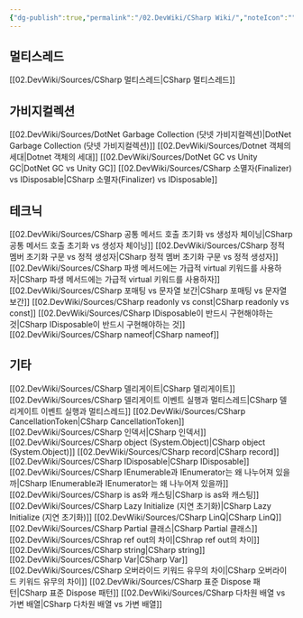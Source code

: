 ```yaml
---
{"dg-publish":true,"permalink":"/02.DevWiki/CSharp Wiki/","noteIcon":"","created":"2024-12-21T17:43:53.000+09:00","updated":"2025-08-04T00:07:24.000+09:00"}
---
```


## 멀티스레드
[[02.DevWiki/Sources/CSharp 멀티스레드\|CSharp 멀티스레드]]
## 가비지컬렉션
[[02.DevWiki/Sources/DotNet Garbage Collection (닷넷 가비지컬렉션)\|DotNet Garbage Collection (닷넷 가비지컬렉션)]]
[[02.DevWiki/Sources/Dotnet 객체의 세대\|Dotnet 객체의 세대]]
[[02.DevWiki/Sources/DotNet GC vs Unity GC\|DotNet GC vs Unity GC]]
[[02.DevWiki/Sources/CSharp 소멸자(Finalizer) vs IDisposable\|CSharp 소멸자(Finalizer) vs IDisposable]]
## 테크닉
[[02.DevWiki/Sources/CSharp 공통 메서드 호출 초기화 vs 생성자 체이닝\|CSharp 공통 메서드 호출 초기화 vs 생성자 체이닝]]
[[02.DevWiki/Sources/CSharp 정적 멤버 초기화 구문 vs 정적 생성자\|CSharp 정적 멤버 초기화 구문 vs 정적 생성자]]
[[02.DevWiki/Sources/CSharp 파생 메서드에는 가급적 virtual 키워드를 사용하자\|CSharp 파생 메서드에는 가급적 virtual 키워드를 사용하자]]
[[02.DevWiki/Sources/CSharp 포매팅 vs 문자열 보간\|CSharp 포매팅 vs 문자열 보간]]
[[02.DevWiki/Sources/CSharp readonly vs const\|CSharp readonly vs const]]
[[02.DevWiki/Sources/CSharp IDisposable이 반드시 구현해야하는 것\|CSharp IDisposable이 반드시 구현해야하는 것]]
[[02.DevWiki/Sources/CSharp nameof\|CSharp nameof]]
## 기타
[[02.DevWiki/Sources/CSharp 델리게이트\|CSharp 델리게이트]]
[[02.DevWiki/Sources/CSharp 델리게이트 이벤트 실행과 멀티스레드\|CSharp 델리게이트 이벤트 실행과 멀티스레드]]
[[02.DevWiki/Sources/CSharp CancellationToken\|CSharp CancellationToken]]
[[02.DevWiki/Sources/CSharp 인덱서\|CSharp 인덱서]]
[[02.DevWiki/Sources/CSharp object (System.Object)\|CSharp object (System.Object)]]
[[02.DevWiki/Sources/CSharp record\|CSharp record]]
[[02.DevWiki/Sources/CSharp IDisposable\|CSharp IDisposable]]
[[02.DevWiki/Sources/CSharp IEnumerable과 IEnumerator는 왜 나누어져 있을까\|CSharp IEnumerable과 IEnumerator는 왜 나누어져 있을까]]
[[02.DevWiki/Sources/CSharp is as와 캐스팅\|CSharp is as와 캐스팅]]
[[02.DevWiki/Sources/CSharp Lazy Initialize (지연 초기화)\|CSharp Lazy Initialize (지연 초기화)]]
[[02.DevWiki/Sources/CSharp LinQ\|CSharp LinQ]]
[[02.DevWiki/Sources/CSharp Partial 클래스\|CSharp Partial 클래스]]
[[02.DevWiki/Sources/CShrap ref out의 차이\|CShrap ref out의 차이]]
[[02.DevWiki/Sources/CSharp string\|CSharp string]]
[[02.DevWiki/Sources/CSharp Var\|CSharp Var]]
[[02.DevWiki/Sources/CSharp 오버라이드 키워드 유무의 차이\|CSharp 오버라이드 키워드 유무의 차이]]
[[02.DevWiki/Sources/CSharp 표준 Dispose 패턴\|CSharp 표준 Dispose 패턴]]
[[02.DevWiki/Sources/CSharp 다차원 배열 vs 가변 배열\|CSharp 다차원 배열 vs 가변 배열]]
